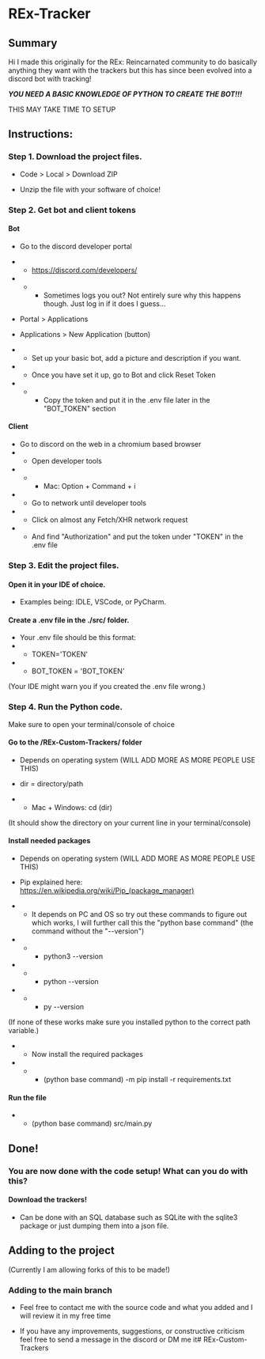 # REx-Tracker

## Summary

Hi I made this originally for the REx: Reincarnated community to do basically anything they want with the trackers but this has since been evolved into a discord bot with tracking!

**_YOU NEED A BASIC KNOWLEDGE OF PYTHON TO CREATE THE BOT!!!_**

THIS MAY TAKE TIME TO SETUP

## Instructions:

### Step 1. Download the project files.

- Code > Local > Download ZIP

- Unzip the file with your software of choice!

### Step 2. Get bot and client tokens

#### Bot

- Go to the discord developer portal
- - https://discord.com/developers/
- - - Sometimes logs you out? Not entirely sure why this happens though. Just log in if it does I guess...

- Portal > Applications
- Applications > New Application (button)
- - Set up your basic bot, add a picture and description if you want.
- - Once you have set it up, go to Bot and click Reset Token
- - - Copy the token and put it in the .env file later in the "BOT_TOKEN" section

#### Client

- Go to discord on the web in a chromium based browser
- - Open developer tools
- - - Mac: Option + Command + i
- - Go to network until developer tools
- - Click on almost any Fetch/XHR network request
- - And find "Authorization" and put the token under "TOKEN" in the .env file

### Step 3. Edit the project files.

#### Open it in your IDE of choice.

- Examples being: IDLE, VSCode, or PyCharm.

#### Create a .env file in the ./**src**/ folder.

- Your .env file should be this format:
- - TOKEN='TOKEN'
- - BOT_TOKEN = 'BOT_TOKEN'

(Your IDE might warn you if you created the .env file wrong.)

### Step 4. Run the Python code.

Make sure to open your terminal/console of choice

#### Go to the /REx-Custom-Trackers/ folder

- Depends on operating system (WILL ADD MORE AS MORE PEOPLE USE THIS)
- dir = directory/path

- - Mac + Windows: cd (dir)

(It should show the directory on your current line in your terminal/console)

#### Install needed packages

- Depends on operating system (WILL ADD MORE AS MORE PEOPLE USE THIS)
- Pip explained here: https://en.wikipedia.org/wiki/Pip_(package_manager)

- - It depends on PC and OS so try out these commands to figure out which works, I will further call this the "python base command" (the command without the "--version")

- - - python3 --version
- - - python --version
- - - py --version

(If none of these works make sure you installed python to the correct path variable.)

- - Now install the required packages

- - - (python base command) -m pip install -r requirements.txt

#### Run the file

- - (python base command) src/main.py

## Done!

### You are now done with the code setup! What can you do with this?

#### Download the trackers!

- Can be done with an SQL database such as SQLite with the sqlite3 package or just dumping them into a json file.

## Adding to the project

(Currently I am allowing forks of this to be made!)

### Adding to the main branch

- Feel free to contact me with the source code and what you added and I will review it in my free time

- If you have any improvements, suggestions, or constructive criticism feel free to send a message in the discord or DM me it# REx-Custom-Trackers
